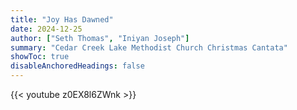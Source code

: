 ```yaml
---
title: "Joy Has Dawned"
date: 2024-12-25
author: ["Seth Thomas", "Iniyan Joseph"]
summary: "Cedar Creek Lake Methodist Church Christmas Cantata" 
showToc: true
disableAnchoredHeadings: false
---
```

{{< youtube z0EX8l6ZWnk >}}
